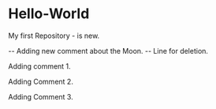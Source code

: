 # Hello-World
My first Repository - is new.

-- Adding new comment about the Moon.
-- Line for deletion.

Adding comment 1.

Adding Comment 2.

Adding Comment 3.


